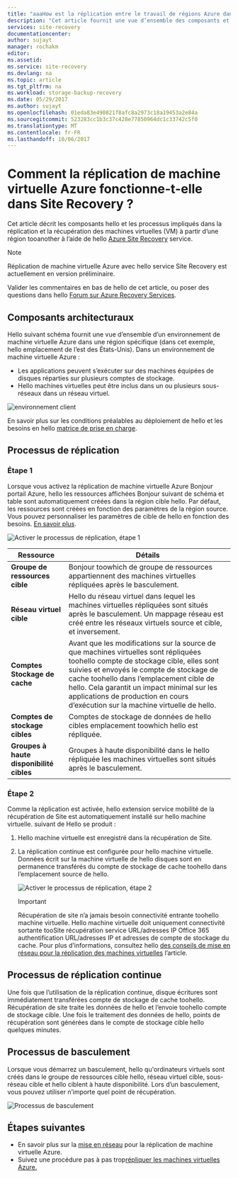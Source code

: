 ```yaml
---
title: "aaaHow est la réplication entre le travail de régions Azure dans Azure Site Recovery machine virtuelle Azure ?  | Microsoft Docs"
description: "Cet article fournit une vue d’ensemble des composants et architecture utilisée lors de la réplication des machines virtuelles Azure entre des régions Azure à l’aide du service d’Azure Site Recovery hello."
services: site-recovery
documentationcenter: 
author: sujayt
manager: rochakm
editor: 
ms.assetid: 
ms.service: site-recovery
ms.devlang: na
ms.topic: article
ms.tgt_pltfrm: na
ms.workload: storage-backup-recovery
ms.date: 05/29/2017
ms.author: sujayt
ms.openlocfilehash: 01eda83e490821f8afc8a2973c18a19453a2e84a
ms.sourcegitcommit: 523283cc1b3c37c428e77850964dc1c33742c5f0
ms.translationtype: MT
ms.contentlocale: fr-FR
ms.lasthandoff: 10/06/2017
---
```

# <a name="how-does-azure-vm-replication-work-in-site-recovery"></a>Comment la réplication de machine virtuelle Azure fonctionne-t-elle dans Site Recovery ?


Cet article décrit les composants hello et les processus impliqués dans la réplication et la récupération des machines virtuelles (VM) à partir d’une région tooanother à l’aide de hello [Azure Site Recovery](site-recovery-overview.md) service.

>[!NOTE]
>Réplication de machine virtuelle Azure avec hello service Site Recovery est actuellement en version préliminaire.

Valider les commentaires en bas de hello de cet article, ou poser des questions dans hello [Forum sur Azure Recovery Services](https://social.msdn.microsoft.com/forums/azure/home?forum=hypervrecovmgr).

## <a name="architectural-components"></a>Composants architecturaux

Hello suivant schéma fournit une vue d’ensemble d’un environnement de machine virtuelle Azure dans une région spécifique (dans cet exemple, hello emplacement de l’est des États-Unis). Dans un environnement de machine virtuelle Azure :
- Les applications peuvent s’exécuter sur des machines équipées de disques réparties sur plusieurs comptes de stockage.
- Hello machines virtuelles peut être inclus dans un ou plusieurs sous-réseaux dans un réseau virtuel.

![environnement client](./media/site-recovery-azure-to-azure-architecture/source-environment.png)

En savoir plus sur les conditions préalables au déploiement de hello et les besoins en hello [matrice de prise en charge](site-recovery-support-matrix-azure-to-azure.md).

## <a name="replication-process"></a>Processus de réplication

### <a name="step-1"></a>Étape 1

Lorsque vous activez la réplication de machine virtuelle Azure Bonjour portail Azure, hello les ressources affichées Bonjour suivant de schéma et table sont automatiquement créées dans la région cible hello. Par défaut, les ressources sont créées en fonction des paramètres de la région source. Vous pouvez personnaliser les paramètres de cible de hello en fonction des besoins. [En savoir plus](site-recovery-replicate-azure-to-azure.md).

![Activer le processus de réplication, étape 1](./media/site-recovery-azure-to-azure-architecture/enable-replication-step-1.png)

**Ressource** | **Détails**
--- | ---
**Groupe de ressources cible** | Bonjour toowhich de groupe de ressources appartiennent des machines virtuelles répliquées après le basculement.
**Réseau virtuel cible** | Hello du réseau virtuel dans lequel les machines virtuelles répliquées sont situés après le basculement. Un mappage réseau est créé entre les réseaux virtuels source et cible, et inversement.
**Comptes Stockage de cache** | Avant que les modifications sur la source de que machines virtuelles sont répliquées toohello compte de stockage cible, elles sont suivies et envoyés le compte de stockage de cache toohello dans l’emplacement cible de hello. Cela garantit un impact minimal sur les applications de production en cours d’exécution sur la machine virtuelle de hello.
**Comptes de stockage cibles**  | Comptes de stockage de données de hello cibles emplacement toowhich hello est répliquée.
**Groupes à haute disponibilité cibles**  | Groupes à haute disponibilité dans le hello répliquée les machines virtuelles sont situés après le basculement.

### <a name="step-2"></a>Étape 2

Comme la réplication est activée, hello extension service mobilité de la récupération de Site est automatiquement installé sur hello machine virtuelle. suivant de Hello se produit :

1. Hello machine virtuelle est enregistré dans la récupération de Site.

2. La réplication continue est configurée pour hello machine virtuelle. Données écrit sur la machine virtuelle de hello disques sont en permanence transférés du compte de stockage de cache toohello dans l’emplacement source de hello.

   ![Activer le processus de réplication, étape 2](./media/site-recovery-azure-to-azure-architecture/enable-replication-step-2.png)

   >[!IMPORTANT]
   > Récupération de site n’a jamais besoin connectivité entrante toohello machine virtuelle. Hello machine virtuelle doit uniquement connectivité sortante tooSite récupération service URL/adresses IP Office 365 authentification URL/adresses IP et adresses de compte de stockage du cache. Pour plus d’informations, consultez hello [des conseils de mise en réseau pour la réplication des machines virtuelles](site-recovery-azure-to-azure-networking-guidance.md) l’article.

## <a name="continuous-replication-process"></a>Processus de réplication continue

Une fois que l’utilisation de la réplication continue, disque écritures sont immédiatement transférées compte de stockage de cache toohello. Récupération de site traite les données de hello et l’envoie toohello compte de stockage cible. Une fois le traitement des données de hello, points de récupération sont générées dans le compte de stockage cible hello quelques minutes.

## <a name="failover-process"></a>Processus de basculement

Lorsque vous démarrez un basculement, hello qu'ordinateurs virtuels sont créés dans le groupe de ressources cible hello, réseau virtuel cible, sous-réseau cible et hello ciblent à haute disponibilité. Lors d’un basculement, vous pouvez utiliser n’importe quel point de récupération.

![Processus de basculement](./media/site-recovery-azure-to-azure-architecture/failover.png)

## <a name="next-steps"></a>Étapes suivantes

- En savoir plus sur la [mise en réseau](site-recovery-azure-to-azure-networking-guidance.md) pour la réplication de machine virtuelle Azure.
- Suivez une procédure pas à pas trop[répliquer les machines virtuelles Azure.](site-recovery-azure-to-azure.md)
